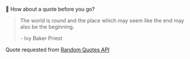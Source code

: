 📣 How about a quote before you go?

> The world is round and the place which may seem like the end may also be the beginning.
>
> <p>- Ivy Baker Priest</p>

Quote requested from [Random Quotes API](https://github.com/lukePeavey/quotable)
